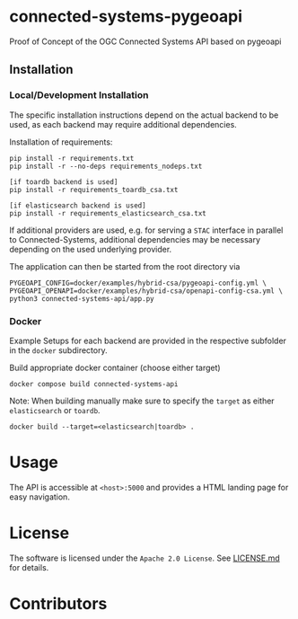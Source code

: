 # connected-systems-pygeoapi

Proof of Concept of the OGC Connected Systems API based on pygeoapi

## Installation

### Local/Development Installation

The specific installation instructions depend on the actual backend to be used, as each backend may require additional dependencies.

Installation of requirements:
```commandline
pip install -r requirements.txt
pip install -r --no-deps requirements_nodeps.txt

[if toardb backend is used]
pip install -r requirements_toardb_csa.txt

[if elasticsearch backend is used]
pip install -r requirements_elasticsearch_csa.txt
```

If additional providers are used, e.g. for serving a `STAC` interface in parallel to Connected-Systems, additional 
dependencies may be necessary depending on the used underlying provider.

The application can then be started from the root directory via
```commandline
PYGEOAPI_CONFIG=docker/examples/hybrid-csa/pygeoapi-config.yml \
PYGEOAPI_OPENAPI=docker/examples/hybrid-csa/openapi-config-csa.yml \
python3 connected-systems-api/app.py 
```

### Docker
Example Setups for each backend are provided in the respective subfolder in the `docker` subdirectory.

Build appropriate docker container (choose either target)
```commandline
docker compose build connected-systems-api
```

Note: When building manually make sure to specify the `target` as either `elasticsearch` or `toardb`.
```commandline
docker build --target=<elasticsearch|toardb> .
```

# Usage

The API is accessible at `<host>:5000` and provides a HTML landing page for easy navigation.

# License

The software is licensed under the `Apache 2.0 License`. See [LICENSE.md](LICENSE.md) for details.

# Contributors

